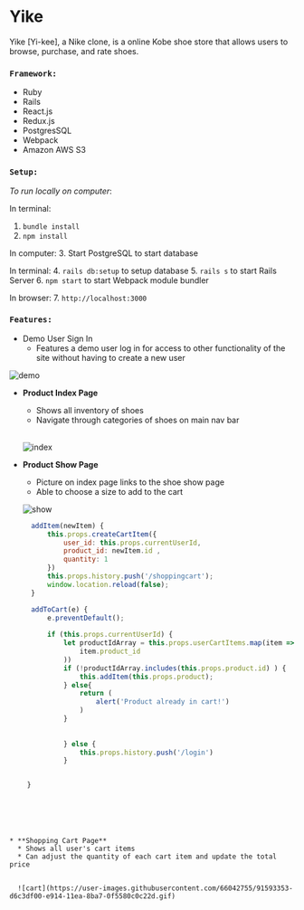 # Yike

Yike [Yi-kee], a Nike clone, is a online Kobe shoe store that allows users to browse, purchase, and rate shoes. 

### `Framework:`

* Ruby 
* Rails
* React.js
* Redux.js
* PostgresSQL
* Webpack
* Amazon AWS S3

### `Setup:`
*To run locally on computer*:

In terminal: 
 1. `bundle install`
 2. `npm install`
 
In computer:
 3. Start PostgreSQL to start database
 
In terminal:
 4. `rails db:setup` to setup database
 5. `rails s` to start Rails Server
 6. `npm start` to start Webpack module bundler

In browser:
 7. `http://localhost:3000`

### `Features:`

* Demo User Sign In 
  * Features a demo user log in for access to other functionality of the site without having to create a new user  


 ![demo](https://user-images.githubusercontent.com/66042755/91590183-cc531680-e90f-11ea-9b42-4c6b12eabab8.gif)



* **Product Index Page** 
  * Shows all inventory of shoes 
  * Navigate through categories of shoes on main nav bar  
  <br/>
 
   ![index](https://user-images.githubusercontent.com/66042755/91594387-b3019880-e916-11ea-9f8f-5d4855bb7cb0.gif)  
 
 
 
* **Product Show Page**
  * Picture on index page links to the shoe show page
  * Able to choose a size to add to the cart   


  ![show](https://user-images.githubusercontent.com/66042755/91593340-d1ff2b00-e914-11ea-829c-dd6dd74d9a23.gif)  
  
  ```javascript
    addItem(newItem) {
        this.props.createCartItem({
            user_id: this.props.currentUserId,
            product_id: newItem.id ,
            quantity: 1
        })
        this.props.history.push('/shoppingcart');
        window.location.reload(false);
    }

    addToCart(e) {
        e.preventDefault();
      
        if (this.props.currentUserId) {
            let productIdArray = this.props.userCartItems.map(item => (
                item.product_id
            ))
            if (!productIdArray.includes(this.props.product.id) ) {    
                this.addItem(this.props.product);
            } else{
                return (
                    alert('Product already in cart!')
                )
            }
                
   
            } else {
                this.props.history.push('/login')
            }


   }
```  
  
 
 


* **Shopping Cart Page**
  * Shows all user's cart items 
  * Can adjust the quantity of each cart item and update the total price  
 
 
  ![cart](https://user-images.githubusercontent.com/66042755/91593353-d6c3df00-e914-11ea-8ba7-0f5580c0c22d.gif)  



